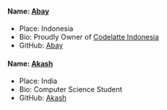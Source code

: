 #### Name: [Abay](https://github.com/abaykan/)
- Place: Indonesia
- Bio: Proudly Owner of [Codelatte Indonesia](https://codelatte.org/)
- GitHub: [Abay](https://github.com/abaykan/)

#### Name: [Akash](https://github.com/Akash2001/)
- Place: India
- Bio: Computer Science Student
- GitHub: [Akash](https://github.com/Akash2001/)
